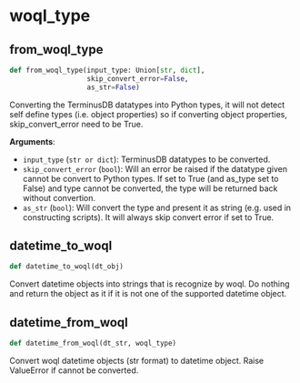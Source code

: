 <a id="woql_type"></a>

# woql\_type

<a id="woql_type.from_woql_type"></a>

## from\_woql\_type

```python
def from_woql_type(input_type: Union[str, dict],
                   skip_convert_error=False,
                   as_str=False)
```

Converting the TerminusDB datatypes into Python types, it will not detect self define types (i.e. object properties) so if converting object properties, skip_convert_error need to be True.

**Arguments**:

- `input_type` (`str or dict`): TerminusDB datatypes to be converted.
- `skip_convert_error` (`bool`): Will an error be raised if the datatype given cannot be convert to Python types. If set to True (and as_type set to False) and type cannot be converted, the type will be returned back without convertion.
- `as_str` (`bool`): Will convert the type and present it as string (e.g. used in constructing scripts). It will always skip convert error if set to True.

<a id="woql_type.datetime_to_woql"></a>

## datetime\_to\_woql

```python
def datetime_to_woql(dt_obj)
```

Convert datetime objects into strings that is recognize by woql.
Do nothing and return the object as it if it is not one of the supported datetime object.

<a id="woql_type.datetime_from_woql"></a>

## datetime\_from\_woql

```python
def datetime_from_woql(dt_str, woql_type)
```

Convert woql datetime objects (str format) to datetime object.
Raise ValueError if cannot be converted.

